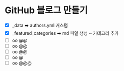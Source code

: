 # GitHub 블로그 만들기
- [x] _data ➡️ authors.yml 커스텀 
- [x] _featured_categories ➡️ md 파일 생성 ~ 카테고리 추가
- [ ] oo @@
- [ ] oo @@
- [ ] oo @@
- [ ] oo @
- [ ] oo @@@

